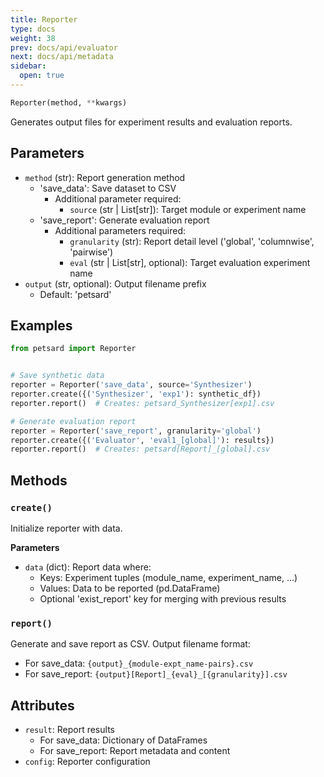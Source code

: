 ```yaml
---
title: Reporter
type: docs
weight: 38
prev: docs/api/evaluator
next: docs/api/metadata
sidebar:
  open: true
---
```



```python
Reporter(method, **kwargs)
```

Generates output files for experiment results and evaluation reports.

## Parameters

- `method` (str): Report generation method
  - 'save_data': Save dataset to CSV
    - Additional parameter required:
      - `source` (str | List[str]): Target module or experiment name
  - 'save_report': Generate evaluation report
    - Additional parameters required:
      - `granularity` (str): Report detail level ('global', 'columnwise', 'pairwise')
      - `eval` (str | List[str], optional): Target evaluation experiment name
- `output` (str, optional): Output filename prefix
  - Default: 'petsard'

## Examples

```python
from petsard import Reporter


# Save synthetic data
reporter = Reporter('save_data', source='Synthesizer')
reporter.create({('Synthesizer', 'exp1'): synthetic_df})
reporter.report()  # Creates: petsard_Synthesizer[exp1].csv

# Generate evaluation report
reporter = Reporter('save_report', granularity='global')
reporter.create({('Evaluator', 'eval1_[global]'): results})
reporter.report()  # Creates: petsard[Report]_[global].csv
```

## Methods

### `create()`

Initialize reporter with data.

**Parameters**

- `data` (dict): Report data where:
  - Keys: Experiment tuples (module_name, experiment_name, ...)
  - Values: Data to be reported (pd.DataFrame)
  - Optional 'exist_report' key for merging with previous results

### `report()`

Generate and save report as CSV. Output filename format:
- For save_data: `{output}_{module-expt_name-pairs}.csv`
- For save_report: `{output}[Report]_{eval}_[{granularity}].csv`

## Attributes
- `result`: Report results
  - For save_data: Dictionary of DataFrames
  - For save_report: Report metadata and content
- `config`: Reporter configuration